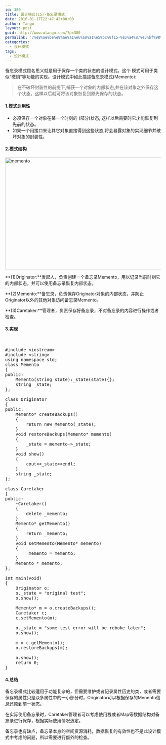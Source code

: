 ```yaml
---
id: 380
title: 设计模式(15)-备忘录模式
date: 2016-01-17T22:47:42+00:00
author: Tango
layout: post
guid: http://www.wtango.com/?p=380
permalink: '/%e8%ae%be%e8%ae%a1%e6%a8%a1%e5%bc%8f15-%e5%a4%87%e5%bf%98%e5%bd%95%e6%a8%a1%e5%bc%8f/'
categories:
  - 设计模式
tags:
  - 设计模式
---
```

备忘录模式顾名思义就是用于保存一个类的状态的设计模式。这个 模式可用于类似“撤销”等功能的实现。设计模式中如此描述备忘录模式(Memento):

> 在不破坏封装性的前提下,捕获一个对象的内部状态,并在该对象之外保存这个状态。这样以后就可将该对象恢复到原先保存的状态。

<!--more-->

#### 1.模式适用性

  * 必须保存一个对象在某一个时刻的 (部分)状态, 这样以后需要时它才能恢复到先前的状态。
  * 如果一个用接口来让其它对象直接得到这些状态,将会暴露对象的实现细节并破坏对象的封装性。

#### 2.模式结构

<img class="aligncenter size-full wp-image-381" src="http://www.wtango.com/wp-content/uploads/2016/01/memento.png" alt="memento" width="817" height="360" srcset="http://www.wtango.com/wp-content/uploads/2016/01/memento.png 817w, http://www.wtango.com/wp-content/uploads/2016/01/memento-300x132.png 300w, http://www.wtango.com/wp-content/uploads/2016/01/memento-768x338.png 768w" sizes="(max-width: 817px) 100vw, 817px" />

**(1)Originator:**发起人，负责创建一个备忘录Memento，用以记录当前时刻它的内部状态，并可以使用备忘录恢复内部状态。

**(2)Memento:**备忘录，负责保存Originator对象的内部状态，并防止Originator以外的其他对象访问备忘录Memento。

**(3)Caretaker:**管理者，负责保存好备忘录，不对备忘录的内容进行操作或者检查。

#### 3.实现

&nbsp;

<pre class="brush: cpp; title: ; notranslate" title="">#include &lt;iostream&gt;
#include &lt;string&gt;
using namespace std;
class Memento
{
public:
	Memento(string state):_state(state){};
	string _state;
};

class Originator
{
public:
	Memento* createBackups()
	{
		return new Memento(_state);
	}
	void restoreBackups(Memento* memento)
	{
		_state = memento-&gt;_state;
	}
	void show()
	{
		cout&lt;&lt;_state&lt;&lt;endl;
	}
	string _state;
};

class Caretaker
{
public:
	~Caretaker()
	{
		delete _memento;
	}
	Memento* getMemento()
	{
		return _memento;
	}
	void setMemento(Memento* memento)
	{
		_memento = memento;
	}
	Memento *_memento;
};

int main(void)
{
	Originator o;
	o._state = "original test";
	o.show();

	Memento* m = o.createBackups();
	Caretaker c;
	c.setMemento(m);

	o._state = "some test error will be reboke later";
	o.show();

	m = c.getMemento();
	o.restoreBackups(m);

	o.show();
	return 0;
}
</pre>

#### 4.总结

备忘录模式比较适用于功能复杂的，但需要维护或者记录属性历史的类，或者需要保存的属性只是众多属性中的一小部分时，Originator可以根据保存的Menento信息还原到前一状态。

在实际使用备忘录时，Caretaker管理者可以考虑使用栈或者Map等数据结构对备忘录进行保存，根据实际使用情况选定。

备忘录也有缺点，备忘录本身的空间资源消耗，数据恢复的有效性也不是此设计模式中考虑的问题，所以需要进行额外的检查。